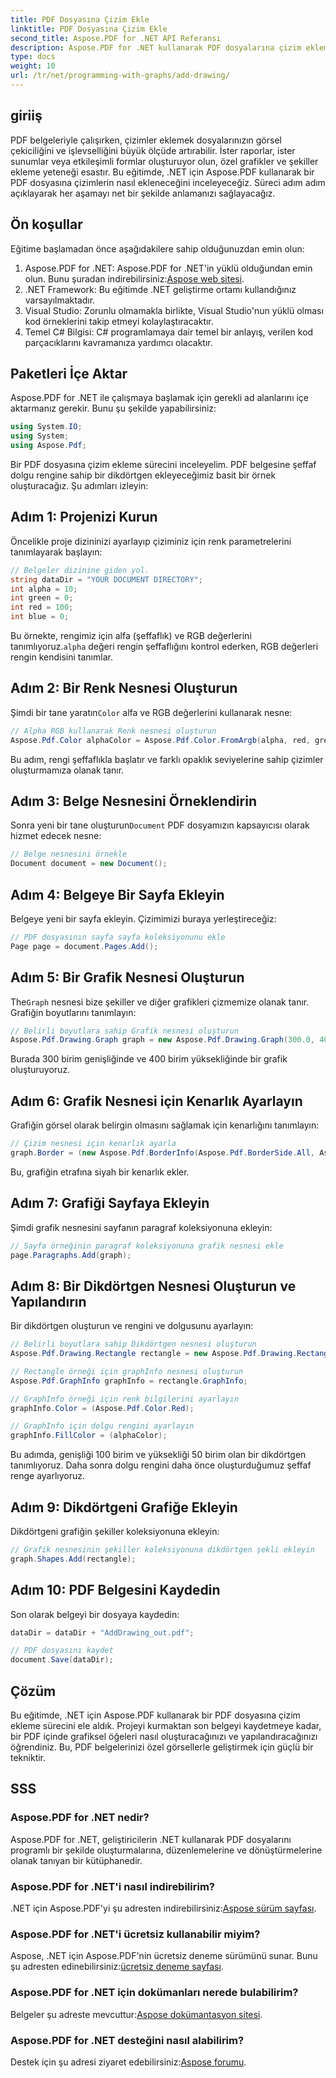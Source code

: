```yaml
---
title: PDF Dosyasına Çizim Ekle
linktitle: PDF Dosyasına Çizim Ekle
second_title: Aspose.PDF for .NET API Referansı
description: Aspose.PDF for .NET kullanarak PDF dosyalarına çizim eklemeyi öğrenin. Bu adım adım kılavuz renk ayarlarını, şekil eklemeyi ve PDF'nizi kaydetmeyi kapsar.
type: docs
weight: 10
url: /tr/net/programming-with-graphs/add-drawing/
---
```

## giriiş

PDF belgeleriyle çalışırken, çizimler eklemek dosyalarınızın görsel çekiciliğini ve işlevselliğini büyük ölçüde artırabilir. İster raporlar, ister sunumlar veya etkileşimli formlar oluşturuyor olun, özel grafikler ve şekiller ekleme yeteneği esastır. Bu eğitimde, .NET için Aspose.PDF kullanarak bir PDF dosyasına çizimlerin nasıl ekleneceğini inceleyeceğiz. Süreci adım adım açıklayarak her aşamayı net bir şekilde anlamanızı sağlayacağız.

## Ön koşullar

Eğitime başlamadan önce aşağıdakilere sahip olduğunuzdan emin olun:

1.  Aspose.PDF for .NET: Aspose.PDF for .NET'in yüklü olduğundan emin olun. Bunu şuradan indirebilirsiniz:[Aspose web sitesi](https://releases.aspose.com/pdf/net/).
2. .NET Framework: Bu eğitimde .NET geliştirme ortamı kullandığınız varsayılmaktadır.
3. Visual Studio: Zorunlu olmamakla birlikte, Visual Studio'nun yüklü olması kod örneklerini takip etmeyi kolaylaştıracaktır.
4. Temel C# Bilgisi: C# programlamaya dair temel bir anlayış, verilen kod parçacıklarını kavramanıza yardımcı olacaktır.

## Paketleri İçe Aktar

Aspose.PDF for .NET ile çalışmaya başlamak için gerekli ad alanlarını içe aktarmanız gerekir. Bunu şu şekilde yapabilirsiniz:

```csharp
using System.IO;
using System;
using Aspose.Pdf;
```

Bir PDF dosyasına çizim ekleme sürecini inceleyelim. PDF belgesine şeffaf dolgu rengine sahip bir dikdörtgen ekleyeceğimiz basit bir örnek oluşturacağız. Şu adımları izleyin:

## Adım 1: Projenizi Kurun

Öncelikle proje dizininizi ayarlayıp çiziminiz için renk parametrelerini tanımlayarak başlayın:

```csharp
// Belgeler dizinine giden yol.
string dataDir = "YOUR DOCUMENT DIRECTORY";
int alpha = 10;
int green = 0;
int red = 100;
int blue = 0;
```

 Bu örnekte, rengimiz için alfa (şeffaflık) ve RGB değerlerini tanımlıyoruz.`alpha` değeri rengin şeffaflığını kontrol ederken, RGB değerleri rengin kendisini tanımlar.

## Adım 2: Bir Renk Nesnesi Oluşturun

 Şimdi bir tane yaratın`Color` alfa ve RGB değerlerini kullanarak nesne:

```csharp
// Alpha RGB kullanarak Renk nesnesi oluşturun
Aspose.Pdf.Color alphaColor = Aspose.Pdf.Color.FromArgb(alpha, red, green, blue); // Alfa kanalı sağlayın
```

Bu adım, rengi şeffaflıkla başlatır ve farklı opaklık seviyelerine sahip çizimler oluşturmamıza olanak tanır.

## Adım 3: Belge Nesnesini Örneklendirin

 Sonra yeni bir tane oluşturun`Document` PDF dosyamızın kapsayıcısı olarak hizmet edecek nesne:

```csharp
// Belge nesnesini örnekle
Document document = new Document();
```

## Adım 4: Belgeye Bir Sayfa Ekleyin

Belgeye yeni bir sayfa ekleyin. Çizimimizi buraya yerleştireceğiz:

```csharp
// PDF dosyasının sayfa sayfa koleksiyonunu ekle
Page page = document.Pages.Add();
```

## Adım 5: Bir Grafik Nesnesi Oluşturun

 The`Graph` nesnesi bize şekiller ve diğer grafikleri çizmemize olanak tanır. Grafiğin boyutlarını tanımlayın:

```csharp
// Belirli boyutlara sahip Grafik nesnesi oluşturun
Aspose.Pdf.Drawing.Graph graph = new Aspose.Pdf.Drawing.Graph(300.0, 400.0);
```

Burada 300 birim genişliğinde ve 400 birim yüksekliğinde bir grafik oluşturuyoruz.

## Adım 6: Grafik Nesnesi için Kenarlık Ayarlayın

Grafiğin görsel olarak belirgin olmasını sağlamak için kenarlığını tanımlayın:

```csharp
// Çizim nesnesi için kenarlık ayarla
graph.Border = (new Aspose.Pdf.BorderInfo(Aspose.Pdf.BorderSide.All, Aspose.Pdf.Color.Black));
```

Bu, grafiğin etrafına siyah bir kenarlık ekler.

## Adım 7: Grafiği Sayfaya Ekleyin

Şimdi grafik nesnesini sayfanın paragraf koleksiyonuna ekleyin:

```csharp
// Sayfa örneğinin paragraf koleksiyonuna grafik nesnesi ekle
page.Paragraphs.Add(graph);
```

## Adım 8: Bir Dikdörtgen Nesnesi Oluşturun ve Yapılandırın

Bir dikdörtgen oluşturun ve rengini ve dolgusunu ayarlayın:

```csharp
// Belirli boyutlara sahip Dikdörtgen nesnesi oluşturun
Aspose.Pdf.Drawing.Rectangle rectangle = new Aspose.Pdf.Drawing.Rectangle(0, 0, 100, 50);

// Rectangle örneği için graphInfo nesnesi oluşturun
Aspose.Pdf.GraphInfo graphInfo = rectangle.GraphInfo;

// GraphInfo örneği için renk bilgilerini ayarlayın
graphInfo.Color = (Aspose.Pdf.Color.Red);

// GraphInfo için dolgu rengini ayarlayın
graphInfo.FillColor = (alphaColor);
```

Bu adımda, genişliği 100 birim ve yüksekliği 50 birim olan bir dikdörtgen tanımlıyoruz. Daha sonra dolgu rengini daha önce oluşturduğumuz şeffaf renge ayarlıyoruz.

## Adım 9: Dikdörtgeni Grafiğe Ekleyin

Dikdörtgeni grafiğin şekiller koleksiyonuna ekleyin:

```csharp
// Grafik nesnesinin şekiller koleksiyonuna dikdörtgen şekli ekleyin
graph.Shapes.Add(rectangle);
```

## Adım 10: PDF Belgesini Kaydedin

Son olarak belgeyi bir dosyaya kaydedin:

```csharp
dataDir = dataDir + "AddDrawing_out.pdf";

// PDF dosyasını kaydet
document.Save(dataDir);
```

## Çözüm

Bu eğitimde, .NET için Aspose.PDF kullanarak bir PDF dosyasına çizim ekleme sürecini ele aldık. Projeyi kurmaktan son belgeyi kaydetmeye kadar, bir PDF içinde grafiksel öğeleri nasıl oluşturacağınızı ve yapılandıracağınızı öğrendiniz. Bu, PDF belgelerinizi özel görsellerle geliştirmek için güçlü bir tekniktir.

## SSS

### Aspose.PDF for .NET nedir?

Aspose.PDF for .NET, geliştiricilerin .NET kullanarak PDF dosyalarını programlı bir şekilde oluşturmalarına, düzenlemelerine ve dönüştürmelerine olanak tanıyan bir kütüphanedir.

### Aspose.PDF for .NET'i nasıl indirebilirim?

 .NET için Aspose.PDF'yi şu adresten indirebilirsiniz:[Aspose sürüm sayfası](https://releases.aspose.com/pdf/net/).

### Aspose.PDF for .NET'i ücretsiz kullanabilir miyim?

 Aspose, .NET için Aspose.PDF'nin ücretsiz deneme sürümünü sunar. Bunu şu adresten edinebilirsiniz:[ücretsiz deneme sayfası](https://releases.aspose.com/).

### Aspose.PDF for .NET için dokümanları nerede bulabilirim?

 Belgeler şu adreste mevcuttur:[Aspose dokümantasyon sitesi](https://reference.aspose.com/pdf/net/).

### Aspose.PDF for .NET desteğini nasıl alabilirim?

 Destek için şu adresi ziyaret edebilirsiniz:[Aspose forumu](https://forum.aspose.com/c/pdf/10).
